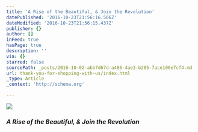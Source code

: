 ```yaml
---
title: 'A Rise of the Beautiful, & Join the Revolution'
datePublished: '2016-10-23T21:56:16.566Z'
dateModified: '2016-10-23T21:56:15.437Z'
publisher: {}
author: []
inFeed: true
hasPage: true
description: ''
via: {}
starred: false
sourcePath: _posts/2016-10-02-abb7d67d-a486-4ae3-b205-7ace106e7cf4.md
url: thank-you-for-shopping-with-us/index.html
_type: Article
_context: 'http://schema.org'

---
```

![](https://the-grid-user-content.s3-us-west-2.amazonaws.com/edfc6dc9-e0ac-485a-bd25-00d301d9f7bc.jpg)

### _**A Rise of the Beautiful, & Join the Revolution**_